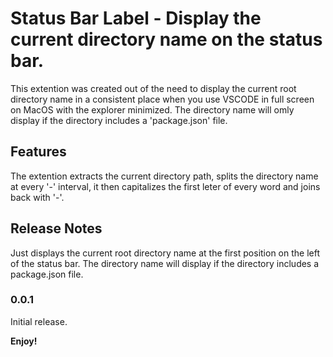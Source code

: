 # Status Bar Label - Display the current directory name on the status bar.

This extention was created out of the need to display the current root directory name in a consistent place when you use VSCODE in full screen on MacOS with the explorer minimized. The directory name will omly display if the directory includes a 'package.json' file.

## Features

The extention extracts the current directory path, splits the directory name at every '-' interval, it then capitalizes the first leter of every word and joins back with '-'.

## Release Notes

Just displays the current root directory name at the first position on the left of the status bar. The directory name will display if the directory includes a package.json file.

### 0.0.1

Initial release.





**Enjoy!**